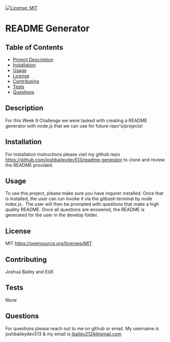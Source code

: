
[![License: MIT](https://img.shields.io/badge/License-MIT-yellow.svg)](https://opensource.org/licenses/MIT)
# README Generator

## Table of Contents
- [Project Description](#Description)
- [Installation](#Installation)
- [Usage](#Usage)
- [License](#License)
- [Contributing](#Contributing)
- [Tests](#Tests)
- [Questions](#Questions)

## Description
For this Week 9 Challenge we were tasked with creating a README generator with node.js that we can use for future repo's/projects!

## Installation
For installation instructions please visit my github repo https://github.com/joshbaileydev513/readme-generator to clone and review the README provided.

## Usage
To use this project, please make sure you have inquirer installed. Once that is installed, the user can run invoke it via the gitbash terminal by node index.js . The user will then be prompted with questions that make a high quality README. Once all questions are answered, the README is generated for the user in the develop folder.

## License
MIT
https://opensource.org/licenses/MIT

## Contributing
Joshua Bailey and EdX

## Tests
None

## Questions
For questions please reach out to me on github or email. My username is joshbaileydev513 & my email is jbailey2124@gmail.com